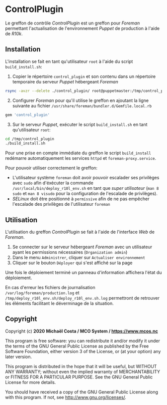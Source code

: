 # ControlPlugin

Le greffon de contrôle _ControlPlugin_ est un greffon pour _Foreman_ permettant l'actualisation de l'environnement _Puppet_ de production à l'aide de _R10k_.

## Installation

L'installation se fait en tant qu'utilisateur `root` à l'aide du script `build_install.sh`:

1. Copier le répertoire `control_plugin` et son contenu dans un répertoire temporaire du serveur _Puppet_ hébergeant _Foreman_

```bash
rsync -avzr --delete ./control_plugin/ root@puppetmaster:/tmp/control_plugin
```

2. Configurer _Foreman_ pour qu'il utilise le greffon en ajoutant la ligne suivante au fichier `/usr/share/foreman/bundler.d/Gemfile.local.rb`

```ruby
gem 'control_plugin'
```

3. Sur le serveur _Puppet_, exécuter le script `build_install.sh` en tant qu'utilisateur `root`:

```bash
cd /tmp/control_plugin
./build_install.sh
```

 Pour une prise en compte immédiate du greffon le script `build_install` redémarre automatiquement les services `httpd` et `foreman-proxy.service`.

Pour pouvoir utiliser correctement le greffon:
- L'utilisateur système `foreman` doit avoir pouvoir escalader ses privilèges avec `sudo` afin d'éxécuter la commande `/usr/local/bin/deploy_r10l_env.sh` en tant que _super utilisateur_ (`man 8 sudo` et `man 8 visudo` pour la configuration de l'escalade de privilèges).
- _SELinux_ doit être positionné à `permissive` afin de ne pas empêcher l'escalade des privilèges de l'utilisateur `foreman`

## Utilisation

L'utilisation du greffon _ControlPlugin_ se fait à l'aide de l'interface _Web_ de _Foreman_.

1. Se connecter sur le serveur hébergeant _Foreman_ avec un utilisateur ayant les permissions nécessaires (`Organization admin`)
2. Dans le menu `Administrer`, cliquer sur `Actualiser environnement`
3. Cliquer sur le bouton `Déployer` qui s'est affiché sur la page

Une fois le déploiement terminé un panneau d'information affichera l'état du déploiement.

En cas d'erreur les fichiers de journalisation `/var/log/foreman/production.log` et `/tmp/deploy_r10l_env.sh/deploy_r10l_env.sh.log` permettront de retrouver les éléments facilitant le déverminage de la situation.

## Copyright

Copyright (c) **2020** **Michaël Costa / MCO System / https://www.mcos.nc**

This program is free software: you can redistribute it and/or modify
it under the terms of the GNU General Public License as published by
the Free Software Foundation, either version 3 of the License, or
(at your option) any later version.

This program is distributed in the hope that it will be useful,
but WITHOUT ANY WARRANTY; without even the implied warranty of
MERCHANTABILITY or FITNESS FOR A PARTICULAR PURPOSE.  See the
GNU General Public License for more details.

You should have received a copy of the GNU General Public License
along with this program.  If not, see <http://www.gnu.org/licenses/>.


